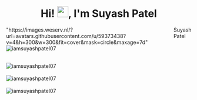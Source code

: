 <body>
<h1 align="center">Hi! <img src="https://raw.githubusercontent.com/MartinHeinz/MartinHeinz/master/wave.gif" width="30px">, I'm Suyash Patel </h1>
<div style="display:flex;flex-direction: row;">
  <div>"https://images.weserv.nl/?url=avatars.githubusercontent.com/u/59373438?v=4&h=300&w=300&fit=cover&mask=circle&maxage=7d"</div>
  <div>Suyash Patel</div>
</div> 
<div align="left"> <img src="https://komarev.com/ghpvc/?username=iamsuyashpatel07&label=Profile%20views&color=0e75b6&style=flat" alt="iamsuyashpatel07" /> </p>
<br/>
<div><img align="center" src="https://github-readme-stats.vercel.app/api/top-langs?username=iamsuyashpatel07&show_icons=true&locale=en&layout=compact" alt="iamsuyashpatel07" /></div>
<br/>
<div><img align="center" src="https://github-readme-stats.vercel.app/api?username=iamsuyashpatel07&show_icons=true&locale=en" alt="iamsuyashpatel07" /></div>
<br/>
<div><img align="center" src="https://github-readme-streak-stats.herokuapp.com/?user=iamsuyashpatel07&" alt="iamsuyashpatel07" /></div>
</body>
